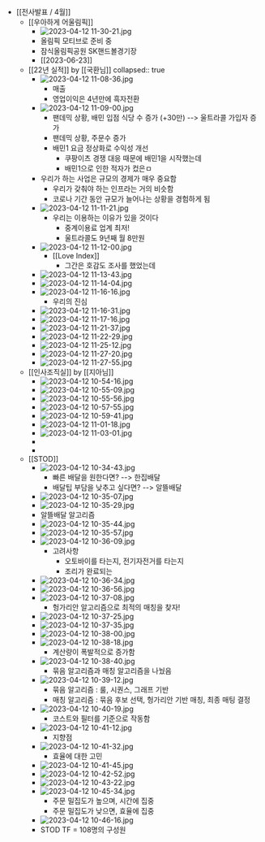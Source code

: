 - [[전사발표 / 4월]]
	- [[우아하게 어울림픽]]
		- ![2023-04-12 11-30-21.jpg](../assets/2023-04-12_11-30-21_1681266639206_0.jpg)
		- 올림픽 모티브로 준비 중
		- 잠식올림픽공원 SK핸드볼경기장
		- [[2023-06-23]]
	- [[22년 실적]]  by [[국환님]]
	  collapsed:: true
		- ![2023-04-12 11-08-36.jpg](../assets/2023-04-12_11-08-36_1681265318603_0.jpg)
			- 매출
			- 영업이익은 4년만에 흑자전환
		- ![2023-04-12 11-09-00.jpg](../assets/2023-04-12_11-09-00_1681265341833_0.jpg)
			- 팬데믹 상황, 배민 입점 식당 수 증가 (+30만) --> 울트라콜 가입자 증가
			- 팬데믹 상황, 주문수 증가
			- 배민1 요금 정상화로 수익성 개선
				- 쿠팡이츠 경쟁 대응 때문에 배민1을 시작했는데
				- 배민1으로 인한 적자가 컸은ㅁ
		- 우리가 하는 사업은 규모의 경제가 매우 중요함
			- 우리가 갖춰야 하는 인프라는 거의 비슷함
			- 코로나 기간 동안 규모가 늘어나는 상황을 경험하게 됨
		- ![2023-04-12 11-11-21.jpg](../assets/2023-04-12_11-11-21_1681265486345_0.jpg)
			- 우리는 이용하는 이유가 있을 것이다
				- 중계이용료 업계 최저!
				- 울트라콜도 9년째 월 8만원
		- ![2023-04-12 11-12-00.jpg](../assets/2023-04-12_11-12-00_1681265525674_0.jpg)
			- [[Love Index]]
				- 그간은 호감도 조사를 했었는데
		- ![2023-04-12 11-13-43.jpg](../assets/2023-04-12_11-13-43_1681265637636_0.jpg)
		- ![2023-04-12 11-14-04.jpg](../assets/2023-04-12_11-14-04_1681265646057_0.jpg)
		- ![2023-04-12 11-16-16.jpg](../assets/2023-04-12_11-16-16_1681265783054_0.jpg)
			- 우리의 진심
		- ![2023-04-12 11-16-31.jpg](../assets/2023-04-12_11-16-31_1681265794555_0.jpg)
		- ![2023-04-12 11-17-16.jpg](../assets/2023-04-12_11-17-16_1681265839990_0.jpg)
		- ![2023-04-12 11-21-37.jpg](../assets/2023-04-12_11-21-37_1681266101056_0.jpg)
		- ![2023-04-12 11-22-29.jpg](../assets/2023-04-12_11-22-29_1681266152507_0.jpg)
		- ![2023-04-12 11-25-12.jpg](../assets/2023-04-12_11-25-12_1681266331608_0.jpg)
		- ![2023-04-12 11-27-20.jpg](../assets/2023-04-12_11-27-20_1681266444915_0.jpg)
		- ![2023-04-12 11-27-55.jpg](../assets/2023-04-12_11-27-55_1681266479966_0.jpg)
	- [[인사조직실]] by [[지아님]]
		- ![2023-04-12 10-54-16.jpg](../assets/2023-04-12_10-54-16_1681264459012_0.jpg)
		- ![2023-04-12 10-55-09.jpg](../assets/2023-04-12_10-55-09_1681264511530_0.jpg)
		- ![2023-04-12 10-55-56.jpg](../assets/2023-04-12_10-55-56_1681264561003_0.jpg)
		- ![2023-04-12 10-57-55.jpg](../assets/2023-04-12_10-57-55_1681264677515_0.jpg)
		- ![2023-04-12 10-59-41.jpg](../assets/2023-04-12_10-59-41_1681264784875_0.jpg)
		- ![2023-04-12 11-01-18.jpg](../assets/2023-04-12_11-01-18_1681264881358_0.jpg)
		- ![2023-04-12 11-03-01.jpg](../assets/2023-04-12_11-03-01_1681264986996_0.jpg)
		-
		-
	- [[STOD]]
		- ![2023-04-12 10-34-43.jpg](../assets/2023-04-12_10-34-43_1681263285756_0.jpg)
			- 빠른 배달을 원한다면? --> 한집배달
			- 배달팁 부담을 낮추고 싶다면? --> 알뜰배달
		- ![2023-04-12 10-35-07.jpg](../assets/2023-04-12_10-35-07_1681263323795_0.jpg)
		- ![2023-04-12 10-35-29.jpg](../assets/2023-04-12_10-35-29_1681263331571_0.jpg)
		- 알뜰배달 알고리즘
		- ![2023-04-12 10-35-44.jpg](../assets/2023-04-12_10-35-44_1681263353173_0.jpg)
		- ![2023-04-12 10-35-57.jpg](../assets/2023-04-12_10-35-57_1681263359836_0.jpg)
		- ![2023-04-12 10-36-09.jpg](../assets/2023-04-12_10-36-09_1681263376581_0.jpg)
			- 고려사항
				- 오토바이를 타는지, 전기자전거를 타는지
				- 조리가 완료되는
		- ![2023-04-12 10-36-34.jpg](../assets/2023-04-12_10-36-34_1681263404004_0.jpg)
		- ![2023-04-12 10-36-56.jpg](../assets/2023-04-12_10-36-56_1681263418564_0.jpg)
		- ![2023-04-12 10-37-08.jpg](../assets/2023-04-12_10-37-08_1681263431627_0.jpg)
			- 헝가리안 알고리즘으로 최적의 매칭을 찾자!
		- ![2023-04-12 10-37-25.jpg](../assets/2023-04-12_10-37-25_1681263447213_0.jpg)
		- ![2023-04-12 10-37-35.jpg](../assets/2023-04-12_10-37-35_1681263457991_0.jpg)
		- ![2023-04-12 10-38-00.jpg](../assets/2023-04-12_10-38-00_1681263484111_0.jpg)
		- ![2023-04-12 10-38-18.jpg](../assets/2023-04-12_10-38-18_1681263500479_0.jpg)
			- 계산량이 폭발적으로 증가함
		- ![2023-04-12 10-38-40.jpg](../assets/2023-04-12_10-38-40_1681263523430_0.jpg)
			- 묶음 알고리즘과 매칭 알고리즘을 나눴음
		- ![2023-04-12 10-39-12.jpg](../assets/2023-04-12_10-39-12_1681263554559_0.jpg)
			- 묶음 알고리즘 : 룰, 시퀀스, 그래프 기반
			- 매칭 알고리즘 : 묶음 후보 선택, 헝가리안 기반 매칭, 최종 매팅 결정
		- ![2023-04-12 10-40-19.jpg](../assets/2023-04-12_10-40-19_1681263623134_0.jpg)
			- 코스트와 필터를 기준으로 작동함
		- ![2023-04-12 10-41-12.jpg](../assets/2023-04-12_10-41-12_1681263681846_0.jpg)
			- 지향점
		- ![2023-04-12 10-41-32.jpg](../assets/2023-04-12_10-41-32_1681263695480_0.jpg)
			- 효율에 대한 고민
		- ![2023-04-12 10-41-45.jpg](../assets/2023-04-12_10-41-45_1681263707804_0.jpg)
		- ![2023-04-12 10-42-52.jpg](../assets/2023-04-12_10-42-52_1681263774290_0.jpg)
		- ![2023-04-12 10-43-22.jpg](../assets/2023-04-12_10-43-22_1681263806501_0.jpg)
		- ![2023-04-12 10-45-34.jpg](../assets/2023-04-12_10-45-34_1681263942190_0.jpg)
			- 주문 밀집도가 높으며, 시간에 집중
			- 주문 밀집도가 낮으면, 효율에 집중
		- ![2023-04-12 10-46-16.jpg](../assets/2023-04-12_10-46-16_1681263982122_0.jpg)
		- STOD TF = 108명의 구성원